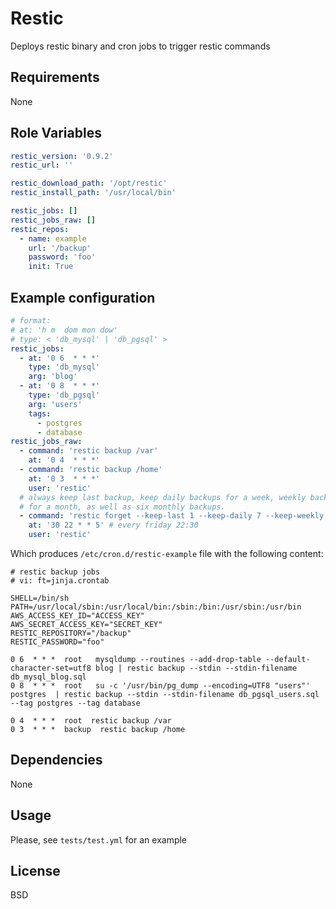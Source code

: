 Restic
=======

Deploys restic binary and cron jobs to trigger restic commands

Requirements
------------

None

Role Variables
--------------

```yaml
restic_version: '0.9.2'
restic_url: ''

restic_download_path: '/opt/restic'
restic_install_path: '/usr/local/bin'

restic_jobs: []
restic_jobs_raw: []
restic_repos:
  - name: example
    url: '/backup'
    password: 'foo'
    init: True
```

Example configuration
---------------------

```yaml
# format:
# at: 'h m  dom mon dow'
# type: < 'db_mysql' | 'db_pgsql' >
restic_jobs:
  - at: '0 6  * * *'
    type: 'db_mysql'
    arg: 'blog'
  - at: '0 8  * * *'
    type: 'db_pgsql'
    arg: 'users'
    tags:
      - postgres
      - database
restic_jobs_raw:
  - command: 'restic backup /var'
    at: '0 4  * * *'
  - command: 'restic backup /home'
    at: '0 3  * * *'
    user: 'restic'
  # always keep last backup, keep daily backups for a week, weekly backups
  # for a month, as well as six monthly backups.
  - command: 'restic forget --keep-last 1 --keep-daily 7 --keep-weekly 4 --keep-monthly 6 --prune'
    at: '30 22 * * 5' # every friday 22:30
    user: 'restic'
```

Which produces `/etc/cron.d/restic-example` file with the following content:

```
# restic backup jobs
# vi: ft=jinja.crontab

SHELL=/bin/sh
PATH=/usr/local/sbin:/usr/local/bin:/sbin:/bin:/usr/sbin:/usr/bin
AWS_ACCESS_KEY_ID="ACCESS_KEY"
AWS_SECRET_ACCESS_KEY="SECRET_KEY"
RESTIC_REPOSITORY="/backup"
RESTIC_PASSWORD="foo"

0 6  * * *  root   mysqldump --routines --add-drop-table --default-character-set=utf8 blog | restic backup --stdin --stdin-filename db_mysql_blog.sql
0 8  * * *  root   su -c '/usr/bin/pg_dump --encoding=UTF8 "users"' postgres  | restic backup --stdin --stdin-filename db_pgsql_users.sql --tag postgres --tag database

0 4  * * *  root  restic backup /var
0 3  * * *  backup  restic backup /home
```


Dependencies
------------

None


Usage
-----

Please, see `tests/test.yml` for an example

License
-------

BSD
